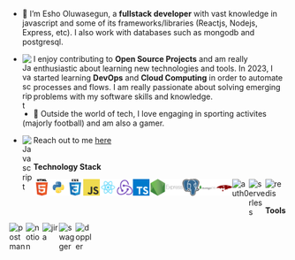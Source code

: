 - 👋 I’m Esho Oluwasegun, a **fullstack developer** with vast knowledge in javascript and some of its frameworks/libraries (Reactjs, Nodejs, Express, etc). I also work with databases such as mongodb and postgresql.


- <img align="left" alt="Javascript" width="20px" src="https://img.icons8.com/external-vectorslab-flat-vectorslab/53/external-Web-Coding-web-and-marketing-vectorslab-flat-vectorslab.png" /> I enjoy contributing to **Open Source Projects** and am really enthusiastic about learning new technologies and tools. In 2023, I started learning **DevOps** and **Cloud Computing** in order to automate processes and flows. I am really passionate about solving emerging problems with my software skills and knowledge.

- 💞️ Outside the world of tech, I love engaging in sporting activites (majorly football) and am also a gamer.
- <img align="left" alt="Javascript" width="20px" src="https://img.icons8.com/external-vectorslab-flat-vectorslab/53/external-Web-Coding-web-and-marketing-vectorslab-flat-vectorslab.png" /> Reach out to me [here](mailto:devaltrsuit@gmail.com)<br /><br />


**Technology Stack**

[<img align="left" alt="Javascript" width="30px" src="https://raw.githubusercontent.com/github/explore/80688e429a7d4ef2fca1e82350fe8e3517d3494d/topics/html/html.png" />](https://developer.mozilla.org/en-US/docs/Learn/Getting_started_with_the_web/HTML_basics)
[<img align="left" alt="Python" width="30px" src="https://raw.githubusercontent.com/github/explore/80688e429a7d4ef2fca1e82350fe8e3517d3494d/topics/python/python.png" />](https://www.python.org/)
[<img align="left" alt="html" width="30px" src="https://raw.githubusercontent.com/github/explore/80688e429a7d4ef2fca1e82350fe8e3517d3494d/topics/css/css.png" />](https://developer.mozilla.org/en-US/docs/Learn/Getting_started_with_the_web/CSS_basics)
[<img align="left" alt="css" width="30px" src="https://raw.githubusercontent.com/github/explore/80688e429a7d4ef2fca1e82350fe8e3517d3494d/topics/javascript/javascript.png" />](https://developer.mozilla.org/en-US/docs/Learn/Getting_started_with_the_web/JavaScript_basics)
[<img align="left" alt="react" width="30px" src="https://raw.githubusercontent.com/github/explore/80688e429a7d4ef2fca1e82350fe8e3517d3494d/topics/react/react.png" />](https://react.dev/)
[<img align="left" alt="redux" width="30px" src="https://raw.githubusercontent.com/github/explore/80688e429a7d4ef2fca1e82350fe8e3517d3494d/topics/redux/redux.png" />](https://redux.js.org/)
[<img align="left" alt="react" width="30px" src="https://raw.githubusercontent.com/github/explore/80688e429a7d4ef2fca1e82350fe8e3517d3494d/topics/typescript/typescript.png" />]([https://react.dev/](https://www.typescriptlang.org/))
[<img align="left" alt="nodejs" width="30px" src="https://raw.githubusercontent.com/github/explore/80688e429a7d4ef2fca1e82350fe8e3517d3494d/topics/nodejs/nodejs.png" />](https://nodejs.org/en/docs)
[<img align="left" alt="express" width="30px" src="https://raw.githubusercontent.com/github/explore/80688e429a7d4ef2fca1e82350fe8e3517d3494d/topics/express/express.png" />](https://expressjs.com/)
[<img align="left" alt="postgres" width="30px" src="https://raw.githubusercontent.com/github/explore/80688e429a7d4ef2fca1e82350fe8e3517d3494d/topics/postgresql/postgresql.png" />](https://www.postgresql.org/)
[<img align="left" alt="mongodb" width="30px" src="https://raw.githubusercontent.com/github/explore/80688e429a7d4ef2fca1e82350fe8e3517d3494d/topics/mongodb/mongodb.png" />](https://www.mongodb.com/)
[<img align="left" alt="mongoose" width="30px" src="https://raw.githubusercontent.com/github/explore/80688e429a7d4ef2fca1e82350fe8e3517d3494d/topics/mongoose/mongoose.png" />](https://mongoosejs.com/)
[<img align="left" alt="auth0" width="30px" src="https://avatars.githubusercontent.com/u/2824157?s=40&v=4" />](https://auth0.com/)
[<img align="left" alt="serverless" width="30px" src="https://avatars.githubusercontent.com/u/13742415?s=40&v=4" />](https://www.serverless.com/)
[<img align="left" alt="redis" width="30px" src="https://avatars.githubusercontent.com/u/1529926?s=40&v=4" />](https://redis.io/) <br /><br />


**Tools**

[<img align="left" alt="postman" width="30px" src="https://avatars.githubusercontent.com/u/10251060?s=40&v=4" />](https://www.postman.com/)
[<img align="left" alt="notion" width="30px" src="https://avatars.githubusercontent.com/u/4792552?s=40&v=4" />](https://www.notion.com/)
[<img align="left" alt="jira" width="30px" src="https://avatars.githubusercontent.com/u/43281909?s=40&v=4" />](https://jira.atlassian.com/)
[<img align="left" alt="swagger" width="30px" src="https://avatars.githubusercontent.com/u/7658037?s=40&v=4" />](https://swagger.io/)
[<img align="left" alt="doppler" width="30px" src="https://avatars.githubusercontent.com/u/16692?s=40&v=4" />](https://www.doppler.com/)

